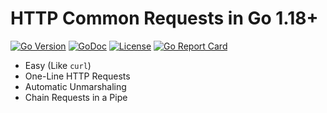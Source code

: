 # HTTP Common Requests in Go 1.18+

[![Go Version](https://img.shields.io/github/go-mod/go-version/rwxrob/http)](https://tip.golang.org/doc/go1.18)
[![GoDoc](https://godoc.org/github.com/rwxrob/http?status.svg)](https://godoc.org/github.com/rwxrob/http)
[![License](https://img.shields.io/badge/license-Apache2-brightgreen.svg)](LICENSE)
[![Go Report
Card](https://goreportcard.com/badge/github.com/rwxrob/http)](https://goreportcard.com/report/github.com/rwxrob/http)

* Easy (Like `curl`)
* One-Line HTTP Requests
* Automatic Unmarshaling
* Chain Requests in a Pipe
